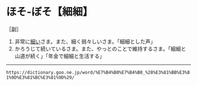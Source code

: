 # ほそ‐ぼそ【細細】

［副］
1. 非常に[細い](ほそい（細い）)さま。また、細く弱々しいさま。「細細とした声」
2. かろうじて続いているさま。また、やっとのことで維持するさま。「細細と山道が続く」「年金で細細と生活する」

---
`https://dictionary.goo.ne.jp/word/%E7%B4%B0%E7%B4%B0_%28%E3%81%BB%E3%81%9D%E3%81%BC%E3%81%9D%29/`